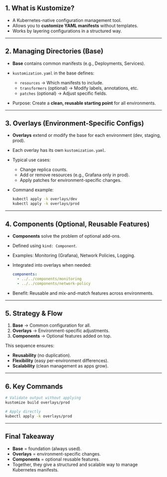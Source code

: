 ## 1. What is Kustomize?

* A Kubernetes-native configuration management tool.
* Allows you to **customize YAML manifests** without templates.
* Works by layering configurations in a structured way.

---

## 2. Managing Directories (Base)

* **Base** contains common manifests (e.g., Deployments, Services).
* `kustomization.yaml` in the base defines:

  * `resources` → Which manifests to include.
  * `transformers` (optional) → Modify labels, annotations, etc.
  * `patches` (optional) → Adjust specific fields.
* Purpose: Create a **clean, reusable starting point** for all environments.

---

## 3. Overlays (Environment-Specific Configs)

* **Overlays** extend or modify the base for each environment (dev, staging, prod).
* Each overlay has its own `kustomization.yaml`.
* Typical use cases:

  * Change replica counts.
  * Add or remove resources (e.g., Grafana only in prod).
  * Apply patches for environment-specific changes.
* Command example:

  ```bash
  kubectl apply -k overlays/dev
  kubectl apply -k overlays/prod
  ```

---

## 4. Components (Optional, Reusable Features)

* **Components** solve the problem of optional add-ons.
* Defined using `kind: Component`.
* Examples: Monitoring (Grafana), Network Policies, Logging.
* Integrated into overlays when needed:

  ```yaml
  components:
    - ../../components/monitoring
    - ../../components/network-policy
  ```
* Benefit: Reusable and mix-and-match features across environments.

---

## 5. Strategy & Flow

1. **Base** → Common configuration for all.
2. **Overlays** → Environment-specific adjustments.
3. **Components** → Optional features added on top.

This sequence ensures:

* **Reusability** (no duplication).
* **Flexibility** (easy per-environment differences).
* **Scalability** (clean management as apps grow).

---

## 6. Key Commands

```bash
# Validate output without applying
kustomize build overlays/prod

# Apply directly
kubectl apply -k overlays/prod
```

---

## Final Takeaway

* **Base** = foundation (always used).
* **Overlays** = environment-specific changes.
* **Components** = optional reusable features.
* Together, they give a structured and scalable way to manage Kubernetes manifests.
